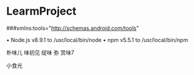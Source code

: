 # LearmProject
###xmlns:tools="http://schemas.android.com/tools"


•	Node.js v8.9.1 to /usr/local/bin/node
•	npm v5.5.1 to /usr/local/bin/npm

朴味儿
味初见
绽味
弥
赏味7

小食光

